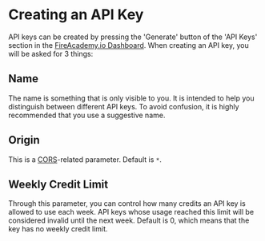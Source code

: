 # Creating an API Key

API keys can be created by pressing the 'Generate' button of the 'API Keys' section in the [FireAcademy.io Dashboard](https://dashboard.fireacademy.io). When creating an API key, you will be asked for 3 things:

## Name

The name is something that is only visible to you. It is intended to help you distinguish between different API keys. To avoid confusion, it is highly recommended that you use a suggestive name.

## Origin

This is a [CORS](https://en.wikipedia.org/wiki/Cross-origin\_resource\_sharing)-related parameter. Default is `*`.

## Weekly Credit Limit

Through this parameter, you can control how many credits an API key is allowed to use each week. API keys whose usage reached this limit will be considered invalid until the next week. Default is 0, which means that the key has no weekly credit limit.

